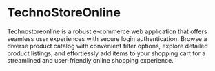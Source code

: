 # TechnoStoreOnline
Technostoreonline is a robust e-commerce web application that offers seamless user experiences with secure login authentication. Browse a diverse product catalog with convenient filter options, explore detailed product listings, and effortlessly add items to your shopping cart for a streamlined and user-friendly online shopping experience.
